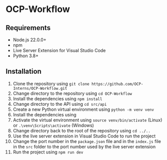 # OCP-Workflow
## Requirements
- Node.js 22.0.0+
- npm
- Live Server Extension for Visual Studio Code
- Python 3.8+

## Installation
1. Clone the repository using `git clone https://github.com/OCP-Interns/OCP-Workflow.git`
2. Change directory to the repository using `cd OCP-Workflow`
3. Install the dependencies using `npm install`
4. Change directory to the API using `cd src/api`
5. Create a new Python virtual environment using `python -m venv venv`
6. Install the dependencies using `
`
7. Activate the virtual environment using `source venv/bin/activate` (Linux) or `.\venv\Scripts\activate` (Windows)
8. Change directory back to the root of the repository using `cd ../..`
9. Use the live server extension in Visual Studio Code to run the project
10. Change the port number in the `package.json` file and in the `index.js` file in the `src` folder to the port number used by the live server extension
11. Run the project using `npm run dev`